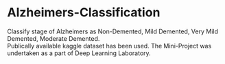 # Alzheimers-Classification
Classify stage of Alzheimers as Non-Demented, Mild Demented, Very Mild Demented, Moderate Demented.   
Publically available kaggle dataset has been used.
The Mini-Project was undertaken as a part of Deep Learning Laboratory.
